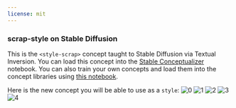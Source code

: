 ```yaml
---
license: mit
---
```

### scrap-style on Stable Diffusion
This is the `<style-scrap>` concept taught to Stable Diffusion via Textual Inversion. You can load this concept into the [Stable Conceptualizer](https://colab.research.google.com/github/huggingface/notebooks/blob/main/diffusers/stable_conceptualizer_inference.ipynb) notebook. You can also train your own concepts and load them into the concept libraries using [this notebook](https://colab.research.google.com/github/huggingface/notebooks/blob/main/diffusers/sd_textual_inversion_training.ipynb).

Here is the new concept you will be able to use as a `style`:
![<style-chewie> 0](https://huggingface.co/sd-concepts-library/scrap-style/resolve/main/concept_images/3.jpeg)
![<style-chewie> 1](https://huggingface.co/sd-concepts-library/scrap-style/resolve/main/concept_images/0.jpeg)
![<style-chewie> 2](https://huggingface.co/sd-concepts-library/scrap-style/resolve/main/concept_images/2.jpeg)
![<style-chewie> 3](https://huggingface.co/sd-concepts-library/scrap-style/resolve/main/concept_images/1.jpeg)
![<style-chewie> 4](https://huggingface.co/sd-concepts-library/scrap-style/resolve/main/concept_images/4.jpeg)

